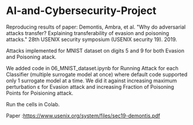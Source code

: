 # AI-and-Cybersecurity-Project
Reproducing results of paper: Demontis, Ambra, et al. "Why do adversarial attacks transfer? Explaining transferability of evasion and poisoning attacks." 28th USENIX security symposium (USENIX security 19). 2019.

Attacks implemented for MNIST dataset on digits 5 and 9 for both Evasion and Poisoning atack.

We added code in 06_MNIST_dataset.ipynb for Running Attack for each Classifier (multiple surrogate model at once) where default code supported only 1 surrogate model at a time. We did it against increasing maximum perturbation ε for  Evasion attack and increasing Fraction of Poisoning Points for Poisioning attack.

Run the cells in Colab.

Paper :https://www.usenix.org/system/files/sec19-demontis.pdf
